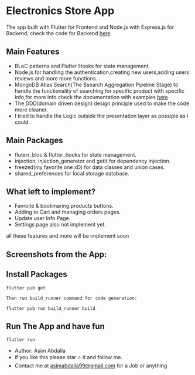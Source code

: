 # Electronics Store App 
The app built with Flutter for Frontend and Node.js with Express.js for Backend, check the code for Backend [here](https://github.com/AsimZz/Electronics-Store-Api)


## Main Features

- BLoC patterns and Flutter Hooks for state management.
- Node.js for handling the authentication,creating new users,adding users reviews and more more functions.
- MongoDB Atlas Search(The $search Aggregation Pipeline Stage) to handle the functionality of searching for specific product with specific info,for more info check the documentation with examples [here](https://docs.atlas.mongodb.com/reference/atlas-search/query-syntax/)
- The DDD(domain driven design) design principle used to make the code more cleaner.
- I tried to handle the Logic outside the presentation layer as possiple as I could.

## Main Packages 

- fluterr_bloc & flutter_hooks for state management.
- injection, injection_generator and getIt for dependency injection.
- freezed(my favorite one xD) for data classes and union cases.
- shared_preferences for local storage database.

## What left to implement?
- Favroite & bookmaring products buttons.
- Adding to Cart and managing orders pages.
- Update user Info Page.
- Settings page also not implement yet.

all these features and more will be implement soon

## Screenshots from the App:
[](lib/screenshots/photo_2020-09-06_10-51-42.jpg)
## Install Packages

```
flutter pub get

Then run build_runner command for code generation: 

flutter pub run build_runner build

```

## Run The App and have fun

```
flutter run
```


- Author: Asim Abdalla
- if you like this please star ⭐ it and follow me.
- Contact me at asimabdalla99@gmail.com for a Job or anything
